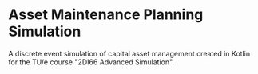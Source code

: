 # Asset Maintenance Planning Simulation
A discrete event simulation of capital asset management created in Kotlin for the TU/e course "2DI66 Advanced Simulation".
